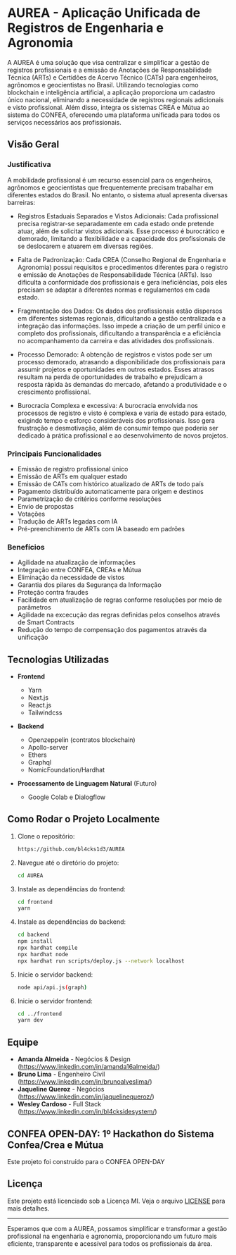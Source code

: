 # AUREA - Aplicação Unificada de Registros de Engenharia e Agronomia

A AUREA é uma solução que visa centralizar e simplificar a gestão de registros profissionais e a emissão de Anotações de Responsabilidade Técnica (ARTs) e Certidões de Acervo Técnico (CATs) para engenheiros, agrônomos e geocientistas no Brasil. Utilizando tecnologias como blockchain e inteligência artificial, a aplicação proporciona um cadastro único 
nacional, eliminando a necessidade de registros regionais adicionais e visto profissional. Além disso, integra os sistemas CREA e  Mútua ao sistema do CONFEA, 
oferecendo uma plataforma unificada para todos os serviços necessários aos profissionais.

## Visão Geral

### Justificativa
A mobilidade profissional é um recurso essencial para os engenheiros, agrônomos e geocientistas que frequentemente precisam trabalhar em diferentes estados do Brasil. 
No entanto, o sistema atual apresenta diversas barreiras:

- Registros Estaduais Separados e Vistos Adicionais: Cada profissional precisa registrar-se separadamente em cada estado onde pretende atuar, além de solicitar vistos adicionais. 
Esse processo é burocrático e demorado, limitando a flexibilidade e a capacidade dos profissionais de se deslocarem e atuarem em diversas regiões.

- Falta de Padronização: Cada CREA (Conselho Regional de Engenharia e Agronomia) possui requisitos e procedimentos diferentes para o registro e emissão de Anotações
de Responsabilidade Técnica (ARTs). Isso dificulta a conformidade dos profissionais e gera ineficiências, pois eles precisam se adaptar a diferentes normas e regulamentos em cada estado.

- Fragmentação dos Dados: Os dados dos profissionais estão dispersos em diferentes sistemas regionais, dificultando a gestão centralizada e a integração das informações. Isso impede a criação
de um perfil único e completo dos profissionais, dificultando a transparência e a eficiência no acompanhamento da carreira e das atividades dos profissionais.

- Processo Demorado: A obtenção de registros e vistos pode ser um processo demorado, atrasando a disponibilidade dos profissionais para assumir projetos e oportunidades em outros estados.
Esses atrasos resultam na perda de oportunidades de trabalho e prejudicam a resposta rápida às demandas do mercado, afetando a produtividade e o crescimento profissional.

- Burocracia Complexa e excessiva: A burocracia envolvida nos processos de registro e visto é complexa e varia de estado para estado, exigindo tempo e esforço consideráveis dos profissionais.
Isso gera frustração e desmotivação, além de consumir tempo que poderia ser dedicado à prática profissional e ao desenvolvimento de novos projetos.

### Principais Funcionalidades
- Emissão de registro profissional único 
- Emissão de ARTs em qualquer estado
- Emissão de CATs com histórico atualizado de ARTs de todo país
- Pagamento distribuído automaticamente para origem e destinos
- Parametrização de critérios conforme resoluções 
- Envio de propostas
- Votações
- Tradução de ARTs legadas com IA
- Pré-preenchimento de ARTs com IA baseado em padrões

### Benefícios
- Agilidade na atualização de informações
- Integração entre CONFEA, CREAs e Mútua
- Eliminação da necessidade de vistos
- Garantia dos pilares da Segurança da Informação
- Proteção contra fraudes
- Facilidade em atualização de regras conforme resoluções por meio de parâmetros
- Agilidade na excecução das regras definidas pelos conselhos através de Smart Contracts
- Redução do tempo de compensação dos pagamentos através da unificação


## Tecnologias Utilizadas

- **Frontend**
  - Yarn
  - Next.js
  - React.js
  - Tailwindcss

- **Backend**
  - Openzeppelin (contratos blockchain)
  - Apollo-server
  - Ethers
  - Graphql
  - NomicFoundation/Hardhat

- **Processamento de Linguagem Natural** (Futuro) 
  - Google Colab e Dialogflow

## Como Rodar o Projeto Localmente

1. Clone o repositório:
    ```bash
   https://github.com/bl4cks1d3/AUREA
    ```
2. Navegue até o diretório do projeto:
    ```bash
    cd AUREA
    ```
3. Instale as dependências do frontend:
    ```bash
    cd frontend
    yarn
    ```
4. Instale as dependências do backend:
    ```bash
    cd backend
    npm install
    npx hardhat compile
    npx hardhat node
    npx hardhat run scripts/deploy.js --network localhost
    ```
5. Inicie o servidor backend:
    ```bash
    node api/api.js(graph)
    ```
6. Inicie o servidor frontend:
    ```bash
    cd ../frontend
    yarn dev
    ```

## Equipe

- **Amanda Almeida** - Negócios & Design (https://www.linkedin.com/in/amanda16almeida/)
- **Bruno Lima** - Engenheiro Civil (https://www.linkedin.com/in/brunoalveslima/)
- **Jaqueline Queroz** - Negócios (https://www.linkedin.com/in/jaquelinequeroz/)
- **Wesley Cardoso** - Full Stack (https://www.linkedin.com/in/bl4cksidesystem/)

## CONFEA OPEN-DAY: 1º Hackathon do Sistema Confea/Crea e Mútua

Este projeto foi construído para o CONFEA OPEN-DAY

## Licença
Este projeto está licenciado sob a Licença MI. Veja o arquivo [LICENSE](LICENSE) para mais detalhes.

---

Esperamos que com a AUREA, possamos simplificar e transformar a gestão profissional na engenharia e agronomia, 
proporcionando um futuro mais eficiente, transparente e acessível para todos os profissionais da área.
